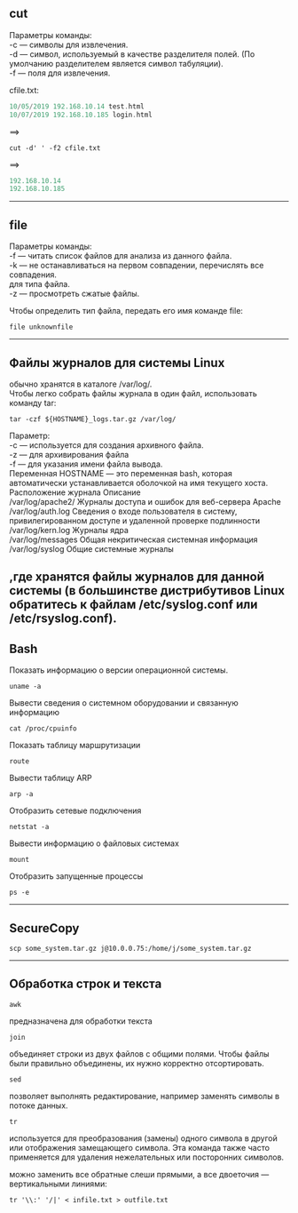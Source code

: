 ## cut 
Параметры команды:  
-c — символы для извлечения.  
-d — символ, используемый в качестве разделителя полей. (По умолчанию разделителем является символ табуляции).  
-f — поля для извлечения.  

cfile.txt:
```php
10/05/2019 192.168.10.14 test.html
10/07/2019 192.168.10.185 login.html
```
==>
```shell
cut -d' ' -f2 cfile.txt
```
==>
```php
192.168.10.14
192.168.10.185
```
----------------------------------------------

## file
Параметры команды:  
-f — читать список файлов для анализа из данного файла.  
-k — не останавливаться на первом совпадении, перечислять все совпадения.  
для типа файла.  
-z — просмотреть сжатые файлы.  

Чтобы определить тип файла, передать его имя команде file:  

```shell
file unknownfile
```
--------------------------------------------------

## Файлы журналов для системы Linux
обычно хранятся в каталоге /var/log/.  
Чтобы легко собрать файлы журнала в один файл, использовать команду tar:  
```shell
tar -czf ${HOSTNAME}_logs.tar.gz /var/log/
```
Параметр:  
-c — используется для создания архивного файла.  
-z — для архивирования файла  
-f — для указания имени файла вывода.  
Переменная HOSTNAME — это переменная bash, которая автоматически устанавливается оболочкой на имя текущего хоста.
Расположение журнала      Описание  
/var/log/apache2/         Журналы доступа и ошибок для веб-сервера Apache  
/var/log/auth.log	        Сведения о входе пользователя в систему, привилегированном доступе и удаленной проверке подлинности  
/var/log/kern.log	        Журналы ядра  
/var/log/messages	        Общая некритическая системная информация  
/var/log/syslog	          Общие системные журналы  

,где хранятся файлы журналов для данной системы (в большинстве дистрибутивов Linux обратитесь к файлам /etc/syslog.conf или /etc/rsyslog.conf).
-------------------------------------------------------
## Bash
Показать информацию о версии операционной системы.  
```shell
uname -a
```
Вывести сведения о системном оборудовании и связанную информацию  
```shell
cat /proc/cpuinfo	
```
Показать таблицу маршрутизации  
```shell
route
```
Вывести таблицу ARP  
```shell
arp -a
```
Отобразить сетевые подключения  
```shell
netstat -a
```
Вывести информацию о файловых системах  
```shell
mount
```
Отобразить запущенные процессы  
```shell
ps -e
```
-------------------------------------------------------
## SecureCopy
```shell
scp some_system.tar.gz j@10.0.0.75:/home/j/some_system.tar.gz
```
-------------------------------------------------------
## Обработка строк и текста 
```shell
awk
```
предназначена для обработки текста  
```shell
join
```
объединяет строки из двух файлов с общими полями. Чтобы файлы
были правильно объединены, их нужно корректно отсортировать.
```shell
sed
```
позволяет выполнять редактирование, например заменять символы
в потоке данных.
```shell
tr
```
используется для преобразования (замены) одного символа в другой
или отображения замещающего символа. Эта команда также часто применяется
для удаления нежелательных или посторонних символов.

можно заменить все обратные слеши прямыми, а все двоеточия — вертикальными линиями:
```shell
tr '\\:' '/|' < infile.txt > outfile.txt
```
